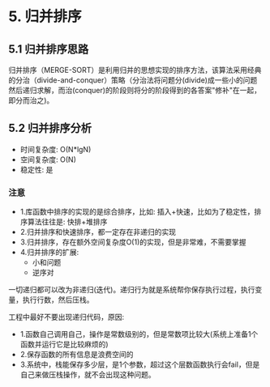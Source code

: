 # 5. 归并排序

## 5.1 归并排序思路

归并排序（MERGE-SORT）是利用归并的思想实现的排序方法，该算法采用经典的分治（divide-and-conquer）策略（分治法将问题分(divide)成一些小的问题然后递归求解，而治(conquer)的阶段则将分的阶段得到的各答案"修补"在一起，即分而治之)。


## 5.2 归并排序分析
* 时间复杂度: O(N*lgN)
* 空间复杂度: O(N)
* 稳定性: 是


### 注意
* 1.库函数中排序的实现的是综合排序，比如: 插入+快速，比如为了稳定性，排序算法往往是: 快排+堆排序
* 2.归并排序和快速排序，都一定存在非递归的实现
* 3.归并排序，存在额外空间复杂度O(1)的实现，但是非常难，不需要掌握
* 4.归并排序的扩展: 
  * 小和问题
  * 逆序对


一切递归都可以改为非递归(迭代)。递归行为就是系统帮你保存执行过程，执行变量，执行行数，然后压栈。

工程中最好不要出现递归代码，原因:
* 1.函数自己调用自己，操作是常数级别的，但是常数项比较大(系统上准备1个函数并运行它是比较麻烦的)
* 2.保存函数的所有信息是浪费空间的
* 3.系统中，栈能保存多少层，是1个参数，超过这个层数函数执行会fail，但是自己来做压栈操作，就不会出现这种问题。
